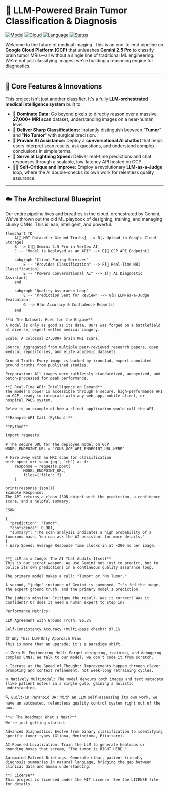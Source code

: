 # 🧠 LLM-Powered Brain Tumor Classification & Diagnosis

[![Model](https://img.shields.io/badge/Model-Gemini_2.5_Pro-4285F4?style=for-the-badge&logo=google-gemini)](https://deepmind.google/technologies/gemini/)
[![Cloud](https://img.shields.io/badge/Cloud-GCP_Vertex_AI-EA4335?style=for-the-badge&logo=google-cloud)](https://cloud.google.com/vertex-ai)
[![Language](https://img.shields.io/badge/Language-Python-3776AB?style=for-the-badge&logo=python)](https://www.python.org)
[![Status](https://img.shields.io/badge/Status-Deployed-4CAF50?style=for-the-badge)]()

Welcome to the future of medical imaging. This is an end-to-end pipeline on **Google Cloud Platform (GCP)** that unleashes **Gemini 2.5 Pro** to classify brain tumor MRIs—all without a single line of traditional ML engineering. We're not just classifying images; we're building a reasoning engine for diagnostics.



---

## **📌 Core Features & Innovations**

This project isn't just another classifier. It's a fully **LLM-orchestrated medical intelligence system** built to:

* 🧠 **Dominate Data:** Go beyond pixels to directly reason over a massive **27,000+ MRI scan** dataset, understanding images on a near-human level.
* 🎯 **Deliver Sharp Classifications:** Instantly distinguish between "**Tumor**" and "**No Tumor**" with surgical precision.
* 🤖 **Provide AI Assistance:** Deploy a **conversational AI chatbot** that helps users interpret scan results, ask questions, and understand complex conclusions in simple terms.
* 🚀 **Serve at Lightning Speed:** Deliver real-time predictions and chat responses through a scalable, low-latency API hosted on GCP.
* 🧑‍⚕️ **Self-Critique and Improve:** Employ a revolutionary **LLM-as-a-Judge** loop, where the AI double-checks its own work for relentless quality assurance.

---

## **☁️ The Architectural Blueprint**

Our entire pipeline lives and breathes in the cloud, orchestrated by Gemini. We've thrown out the old ML playbook of designing, training, and managing clunky CNNs. This is lean, intelligent, and powerful.

```mermaid
flowchart TD
    A[📂 MRI Dataset + Ground Truths] --> B[☁️ Upload to Google Cloud Storage]
    B --> C[🧠 Gemini 2.5 Pro in Vertex AI]
    C -- "Model is Deployed as an API" --> E[🚀 GCP API Endpoint]

    subgraph "Client-Facing Services"
        E -- "Provides Classification" --> F[📲 Real-Time MRI Classification]
        E -- "Powers Conversational AI" --> I[💬 AI Diagnostic Assistant]
    end

    subgraph "Quality Assurance Loop"
        E -- "Prediction Sent for Review" --> G[🔁 LLM-as-a-Judge Evaluation]
        G --> H[📊 Accuracy & Confidence Reports]
    end

**📊 The Dataset: Fuel for the Engine**
A model is only as good as its data. Ours was forged on a battlefield of diverse, expert-vetted medical imagery.

Scale: A colossal 27,000+ brain MRI scans.

Source: Aggregated from multiple peer-reviewed research papers, open medical repositories, and elite academic datasets.

Ground Truth: Every image is backed by ironclad, expert-annotated ground truths from published studies.

Preparation: All images were ruthlessly standardized, anonymized, and batch-processed for peak performance.

**🚀 Real-Time API: Intelligence on Demand**
The model's power is accessible through a secure, high-performance API on GCP, ready to integrate with any web app, mobile client, or hospital PACS system.

Below is an example of how a client application would call the API.

**Example API Call (Python):**

**Python**

import requests

# The secure URL for the deployed model on GCP
MODEL_ENDPOINT_URL = "YOUR_GCP_API_ENDPOINT_URL_HERE"

# Fire away with an MRI scan for classification
with open('mri_scan.jpg', 'rb') as f:
    response = requests.post(
        MODEL_ENDPOINT_URL,
        files={'file': f}
    )

print(response.json())
Example Response:
The API returns a clean JSON object with the prediction, a confidence score, and a helpful summary.

JSON

{
  "prediction": "Tumor",
  "confidence": 0.981,
  "summary": "The scan analysis indicates a high probability of a tumorous mass. You can ask the AI assistant for more details."
}
⚡ Warp Speed: Average Response Time clocks in at ~200 ms per image.


**🤖 LLM-as-a-Judge: The AI That Audits Itself**
This is our secret weapon. We use Gemini not just to predict, but to police its own predictions in a continuous quality assurance loop.

The primary model makes a call: "Tumor" or "No Tumor."

A second, "judge" instance of Gemini is summoned. It's fed the image, the expert ground truth, and the primary model's prediction.

The judge's mission: Critique the result. Was it correct? Was it confident? Or does it need a human expert to step in?

Performance Metrics:

LLM Agreement with Ground Truth: 96.2%

Self-Consistency Accuracy (multi-pass check): 97.1%

🏆 Why This LLM-Only Approach Wins
This is more than an upgrade; it's a paradigm shift.

✅ Zero ML Engineering Hell: Forget designing, training, and debugging complex CNNs. We talk to our model; we don't code it from scratch.

⚡ Iterate at the Speed of Thought: Improvements happen through clever prompting and context refinement, not week-long retraining cycles.

🌐 Natively Multimodal: The model devours both images and text metadata (like patient notes) in a single gulp, gaining a holistic understanding.

🔍 Built-in Paranoid QA: With an LLM self-assessing its own work, we have an automated, relentless quality control system right out of the box.

**📈 The Roadmap: What's Next?**
We're just getting started.

Advanced Diagnostics: Evolve from binary classification to identifying specific tumor types (Glioma, Meningioma, Pituitary).

AI-Powered Localization: Train the LLM to generate heatmaps or bounding boxes that scream, "The tumor is RIGHT HERE."

Automated Patient Briefings: Generate clear, patient-friendly diagnosis summaries in natural language, bridging the gap between clinical data and human understanding.

**📝 License**
This project is licensed under the MIT License. See the LICENSE file for details.
